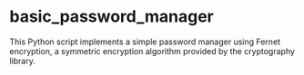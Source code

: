 # basic_password_manager
This Python script implements a simple password manager using Fernet encryption, a symmetric encryption algorithm provided by the cryptography library.
